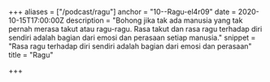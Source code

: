 +++
aliases = ["/podcast/ragu"]
anchor = "10--Ragu-el4r09"
date = 2020-10-15T17:00:00Z
description = "Bohong jika tak ada manusia yang tak pernah merasa takut atau ragu-ragu. Rasa takut dan rasa ragu terhadap diri sendiri adalah bagian dari emosi dan perasaan setiap manusia."
snippet = "Rasa ragu terhadap diri sendiri adalah bagian dari emosi dan perasaan"
title = "Ragu"

+++
